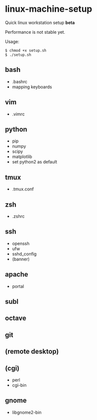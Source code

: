 # linux-machine-setup
Quick linux workstation setup **beta**

Performance is not stable yet.

Usage: 
```
$ chmod +x setup.sh
$ ./setup.sh
```

## bash
- .bashrc
- mapping keyboards

## vim
- .vimrc

## python
- pip
- numpy
- scipy
- matplotlib
- set python2 as default

## tmux
- .tmux.conf

## zsh
- .zshrc

## ssh
- openssh
- ufw
- sshd_config
- (banner)

## apache
- portal

## subl

## octave

## git

## (remote desktop)

## (cgi)
- perl
- cgi-bin

## gnome
- libgnome2-bin
